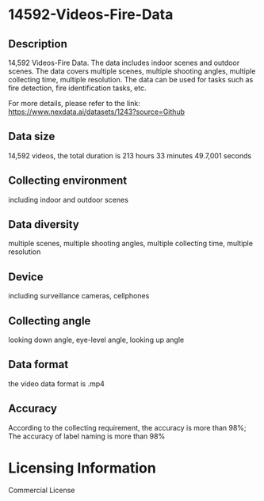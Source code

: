 # 14592-Videos-Fire-Data

## Description
14,592 Videos-Fire Data. The data includes indoor scenes and outdoor scenes. The data covers multiple scenes, multiple shooting angles, multiple collecting time, multiple resolution. The data can be used for tasks such as fire detection, fire identification tasks, etc.

For more details, please refer to the link: https://www.nexdata.ai/datasets/1243?source=Github


## Data size
14,592 videos, the total duration is 213 hours 33 minutes 49.7,001 seconds
## Collecting environment
including indoor and outdoor scenes
## Data diversity
multiple scenes, multiple shooting angles, multiple collecting time, multiple resolution
## Device
including surveillance cameras, cellphones
## Collecting angle
looking down angle, eye-level angle, looking up angle
## Data format
the video data format is .mp4
## Accuracy
According to the collecting requirement, the accuracy is more than 98%; The accuracy of label naming is more than 98%
# Licensing Information
Commercial License
